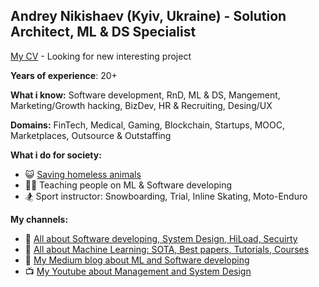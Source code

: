 ## Andrey Nikishaev (Kyiv, Ukraine) - Solution Architect, ML & DS Specialist
[My CV](https://www.linkedin.com/in/creotiv/) - Looking for new interesting project

**Years of experience**: 20+

**What i know:** Software development, RnD, ML & DS, Mangement, Marketing/Growth hacking, BizDev, HR & Recruiting, Desing/UX 

**Domains:** FinTech, Medical, Gaming, Blockchain, Startups, MOOC, Marketplaces, Outsource & Outstaffing

**What i do for society:**
- :smiley_cat: [Saving homeless animals](https://patreon.com/uah)
- :man_teacher: Teaching people on ML & Software developing
- :snowboarder: Sport instructor: Snowboarding, Trial, Inline Skating, Moto-Enduro

**My channels:**
- :page_facing_up: [All about Software developing, System Design, HiLoad, Secuirty](http://t.me/devs_world)
- :dart: [All about Machine Learning: SOTA, Best papers, Tutorials, Courses](http://t.me/ml_world)
- :book: [My Medium blog about ML and Software developing](https://a-nikishaev.medium.com/)
- :tv: [My Youtube about Management and System Design](https://www.youtube.com/channel/UCiTcWrTnokuo6NksgGBx0kg)
